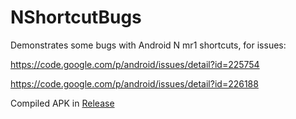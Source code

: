 # NShortcutBugs
Demonstrates some bugs with Android N mr1 shortcuts, for issues:

https://code.google.com/p/android/issues/detail?id=225754

https://code.google.com/p/android/issues/detail?id=226188

Compiled APK in [Release](/Release)
